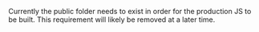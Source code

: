 Currently the public folder needs to exist in order for the production JS to be built.  This requirement will likely be removed at a later time.
